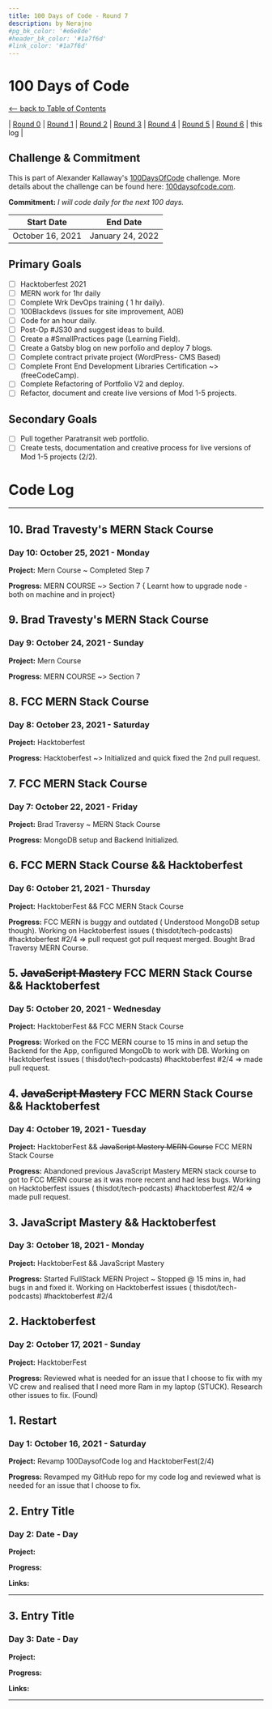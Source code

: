 ```yaml
---
title: 100 Days of Code - Round 7
description: by Nerajno
#pg_bk_color: '#e6e8de'
#header_bk_color: '#1a7f6d'
#link_color: '#1a7f6d'
---
```

<!-- markdownlint-disable MD022 MD024 MD032 MD033 -->

# 100 Days of Code
<p class="toc"><a href="./index.html">&lt;– back to Table of Contents</a></p>

| [Round 0](https://nerajno.github.io/100DaysOfCodeLog/log1.html) 
| [Round 1](https://nerajno.github.io/100DaysOfCodeLog/log2.html) 
| [Round 2](https://nerajno.github.io/100DaysOfCodeLog/log3.html) 
| [Round 3](https://nerajno.github.io/100DaysOfCodeLog/log4.html)
| [Round 4](https://nerajno.github.io/100DaysOfCodeLog/log5.html) 
| [Round 5](https://nerajno.github.io/100DaysOfCodeLog/log6.html) 
| [Round 6](https://nerajno.github.io/100DaysOfCodeLog/log7.html) 
| this log |

## Challenge & Commitment
This is part of Alexander Kallaway's [100DaysOfCode](https://github.com/Kallaway/100-days-of-code "the official repo") challenge. More details about the challenge can be found here: [100daysofcode.com](http://100daysofcode.com/ "100daysofcode.com").

**Commitment:** *I will code daily for the next 100 days.*

|  Start Date   | End Date     |
| ------------- | ------------ |
| October 16, 2021 | January 24, 2022 |

## Primary Goals
- [ ] Hacktoberfest 2021
- [ ] MERN work for 1hr daily
- [ ] Complete Wrk DevOps training ( 1 hr daily).
- [ ] 100Blackdevs (issues for site improvement, A0B)
- [ ] Code for an hour daily.
- [ ] Post-Op #JS30  and suggest ideas to build.  
- [ ] Create a #SmallPractices page (Learning Field).
- [ ] Create a Gatsby blog on new porfolio and deploy 7 blogs.
- [ ] Complete contract private project (WordPress- CMS Based)
- [ ] Complete Front End Development Libraries Certification  ~> (freeCodeCamp).
- [ ] Complete Refactoring of Portfolio V2 and deploy.
- [ ] Refactor, document and create live versions of Mod 1-5 projects.

## Secondary Goals
- [ ] Pull together Paratransit web portfolio.
- [ ] Create tests, documentation and creative process for live versions of Mod 1-5 projects (2/2).

# Code Log
---

## 10.  Brad Travesty's MERN Stack Course
### Day 10: October 25, 2021 - Monday

**Project:** Mern Course ~ Completed Step 7

**Progress:** MERN COURSE ~> Section 7 { Learnt how to upgrade node  - both on machine and in project}

## 9.  Brad Travesty's MERN Stack Course
### Day 9: October 24, 2021 - Sunday

**Project:** Mern Course

**Progress:** MERN COURSE ~> Section 7


## 8.  FCC MERN Stack Course
### Day 8: October 23, 2021 - Saturday

**Project:** Hacktoberfest 

**Progress:** Hacktoberfest ~> Initialized and quick fixed the 2nd pull request.  

## 7.  FCC MERN Stack Course
### Day 7: October 22, 2021 - Friday

**Project:** Brad Traversy ~ MERN Stack Course

**Progress:** MongoDB  setup and Backend Initialized. 
              
## 6.  FCC MERN Stack Course && Hacktoberfest 
### Day 6: October 21, 2021 - Thursday 

**Project:** HacktoberFest && FCC MERN Stack Course

**Progress:** FCC MERN is buggy and outdated ( Understood MongoDB  setup though). 
              Working on Hacktoberfest issues ( thisdot/tech-podcasts) #hacktoberfest #2/4 => pull request got pull request merged.
              Bought Brad Traversy MERN Course.
              
## 5.  ~~JavaScript Mastery~~ FCC MERN Stack Course && Hacktoberfest 
### Day 5: October 20, 2021 - Wednesday

**Project:** HacktoberFest && FCC MERN Stack Course

**Progress:** Worked on the FCC MERN course to 15 mins in and setup the Backend for the App, configured MongoDb to work with DB. 
              Working on Hacktoberfest issues ( thisdot/tech-podcasts) #hacktoberfest #2/4 => made pull request.

## 4.  ~~JavaScript Mastery~~ FCC MERN Stack Course && Hacktoberfest 
### Day 4: October 19, 2021 - Tuesday

**Project:** HacktoberFest && ~~JavaScript Mastery MERN Course~~ FCC MERN Stack Course

**Progress:** Abandoned previous JavaScript Mastery MERN stack course to got to FCC MERN course as it was more recent and had less bugs.
              Working on Hacktoberfest issues ( thisdot/tech-podcasts) #hacktoberfest #2/4 => made pull request.

## 3.  JavaScript Mastery && Hacktoberfest 
### Day 3: October 18, 2021 - Monday

**Project:** HacktoberFest && JavaScript Mastery

**Progress:** Started FullStack MERN Project ~ Stopped @ 15 mins in, had bugs in and fixed it.
              Working on Hacktoberfest issues ( thisdot/tech-podcasts) #hacktoberfest #2/4

## 2. Hacktoberfest 
### Day 2: October 17, 2021 - Sunday

**Project:** HacktoberFest

**Progress:** Reviewed what is needed for an issue that I choose to fix with my VC crew and realised that I need more Ram in my laptop (STUCK).
              Research other issues to fix. (Found)

## 1. Restart
### Day 1: October 16, 2021 - Saturday

**Project:** Revamp 100DaysofCode log and HacktoberFest(2/4)

**Progress:** Revamped my GitHub repo for my code log and reviewed what is needed for an issue that I choose to fix.




## 2. Entry Title
### Day 2: Date - Day

**Project:**

**Progress:**

**Links:**

---

## 3. Entry Title
### Day 3: Date - Day

**Project:**

**Progress:**

**Links:**

---
